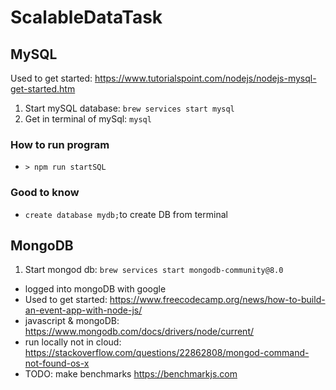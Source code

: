 # ScalableDataTask

## MySQL

Used to get started: <https://www.tutorialspoint.com/nodejs/nodejs-mysql-get-started.htm>

1. Start mySQL database: ``brew services start mysql``
2. Get in terminal of mySql: ``mysql``

### How to run program

- ``> npm run startSQL``

### Good to know

- ``create database mydb;``to create DB from terminal

## MongoDB

1. Start mongod db: ``brew services start mongodb-community@8.0``

- logged into mongoDB with google
- Used to get started: <https://www.freecodecamp.org/news/how-to-build-an-event-app-with-node-js/>
- javascript & mongoDB: <https://www.mongodb.com/docs/drivers/node/current/>
- run locally not in cloud: <https://stackoverflow.com/questions/22862808/mongod-command-not-found-os-x>
- TODO: make benchmarks <https://benchmarkjs.com>
